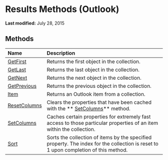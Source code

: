 
# Results Methods (Outlook)

 **Last modified:** July 28, 2015


## Methods



|**Name**|**Description**|
|:-----|:-----|
| [GetFirst](9a8b56ce-5e93-f1b1-be7f-7734d86f4997.md)|Returns the first object in the collection.|
| [GetLast](90a50739-b9a9-92de-516b-1cd9f3fe8d50.md)|Returns the last object in the collection. |
| [GetNext](3667738a-fcae-b786-e8d4-e478b1614c8c.md)|Returns the next object in the collection. |
| [GetPrevious](be9877c4-602d-7e2d-a00b-edb4aead7441.md)|Returns the previous object in the collection. |
| [Item](efcb4fbb-fa83-c20b-2bfe-d8575a01ff51.md)|Returns an Outlook item from a collection.|
| [ResetColumns](1839dd92-cbab-5fac-a59b-b1ceb6ef874a.md)|Clears the properties that have been cached with the  ** [SetColumns](119ea78f-f61e-a95e-e9df-440499af962a.md)** method.|
| [SetColumns](119ea78f-f61e-a95e-e9df-440499af962a.md)|Caches certain properties for extremely fast access to those particular properties of an item within the collection. |
| [Sort](d897f4c9-ef58-cdb4-ca9e-d179af12f2b5.md)|Sorts the collection of items by the specified property. The index for the collection is reset to 1 upon completion of this method.|
